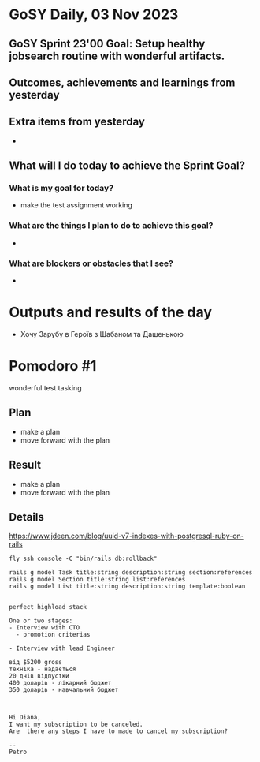 # GoSY Daily, 03 Nov 2023

## GoSY Sprint 23'00 Goal: Setup healthy jobsearch routine with wonderful artifacts.


## Outcomes, achievements and learnings from yesterday



## Extra items from yesterday
- 


## What will I do today to achieve the Sprint Goal?

### What is my goal for today?
- make the test assignment working


### What are the things I plan to do to achieve this goal?
- 


### What are blockers or obstacles that I see?
- 



# Outputs and results of the day
- Хочу Зарубу в Героїв з Шабаном та Дашенькою


Pomodoro #1
=======
wonderful test tasking

Plan
-------
- make a plan
- move forward with the plan

Result
-------
- make a plan
- move forward with the plan

Details
-------
https://www.jdeen.com/blog/uuid-v7-indexes-with-postgresql-ruby-on-rails

```
fly ssh console -C "bin/rails db:rollback"
```

```
rails g model Task title:string description:string section:references
rails g model Section title:string list:references
rails g model List title:string description:string template:boolean


```


```
perfect highload stack

One or two stages:
- Interview with CTO
  - promotion criterias
  
- Interview with lead Engineer

від $5200 gross
техніка - надається
20 днів відпустки
400 доларів - лікарний бюджет
350 доларів - навчальний бюджет



Hi Diana,
I want my subscription to be canceled.
Are  there any steps I have to made to cancel my subscription?

--
Petro
```